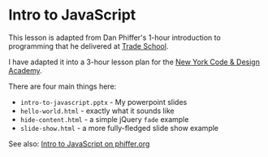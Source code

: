 # Intro to JavaScript

This lesson is adapted from Dan Phiffer's 1-hour introduction to programming that he delivered at [Trade School](http://tradeschool.ourgoods.org/).

I have adapted it into a 3-hour lesson plan for the [New York Code & Design Academy](http://www.nycda.com/).

There are four main things here:

* `intro-to-javascript.pptx` - My powerpoint slides
* `hello-world.html` - exactly what it sounds like
* `hide-content.html` - a simple jQuery `fade` example
* `slide-show.html` - a more fully-fledged slide show example

See also: [Intro to JavaScript on phiffer.org](http://phiffer.org/presentations/intro-to-javascript/)

